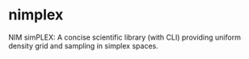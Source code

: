 # nimplex

NIM simPLEX: A concise scientific library (with CLI) providing uniform density grid and sampling in simplex spaces.